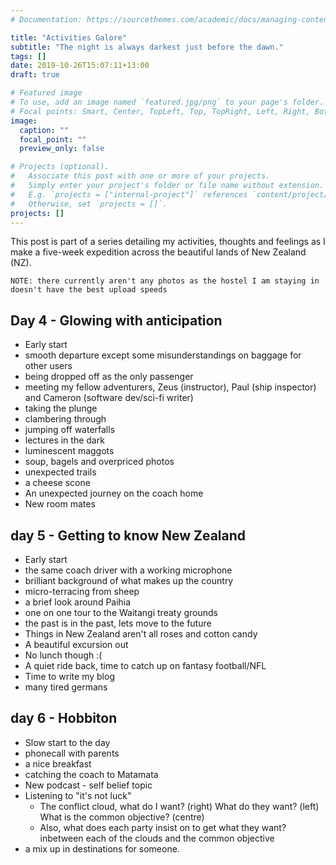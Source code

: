 ```yaml
---
# Documentation: https://sourcethemes.com/academic/docs/managing-content/

title: "Activities Galore"
subtitle: "The night is always darkest just before the dawn."
tags: []
date: 2019-10-26T15:07:11+13:00
draft: true

# Featured image
# To use, add an image named `featured.jpg/png` to your page's folder.
# Focal points: Smart, Center, TopLeft, Top, TopRight, Left, Right, BottomLeft, Bottom, BottomRight.
image:
  caption: ""
  focal_point: ""
  preview_only: false

# Projects (optional).
#   Associate this post with one or more of your projects.
#   Simply enter your project's folder or file name without extension.
#   E.g. `projects = ["internal-project"]` references `content/project/deep-learning/index.md`.
#   Otherwise, set `projects = []`.
projects: []
---
```


This post is part of a series detailing my activities, thoughts and feelings as I make a five-week expedition across the beautiful lands of New Zealand (NZ).

`NOTE: there currently aren't any photos as the hostel I am staying in doesn't have the best upload speeds`

## Day 4 - Glowing with anticipation

- Early start
- smooth departure except some misunderstandings on baggage for other users
- being dropped off as the only passenger
- meeting my fellow adventurers, Zeus (instructor), Paul (ship inspector) and Cameron (software dev/sci-fi writer)
- taking the plunge
- clambering through
- jumping off waterfalls
- lectures in the dark
- luminescent maggots
- soup, bagels and overpriced photos
- unexpected trails
- a cheese scone
- An unexpected journey on the coach home
- New room mates

## day 5 - Getting to know New Zealand

- Early start
- the same coach driver with a working microphone
- brilliant background of what makes up the country
- micro-terracing from sheep
- a brief look around Paihia
- one on one tour to the Waitangi treaty grounds
- the past is in the past, lets move to the future
- Things in New Zealand aren't all roses and cotton candy
- A beautiful excursion out
- No lunch though :(
- A quiet ride back, time to catch up on fantasy football/NFL
- Time to write my blog 
- many tired germans

## day 6 - Hobbiton

- Slow start to the day
- phonecall with parents
- a nice breakfast
- catching the coach to Matamata
- New podcast - self belief topic
- Listening to "it's not luck" 
  - The conflict cloud, what do I want? (right) What do they want? (left) What is the common objective? (centre)
  - Also, what does each party insist on to get what they want? inbetween each of the clouds and the common objective
- a mix up in destinations for someone.